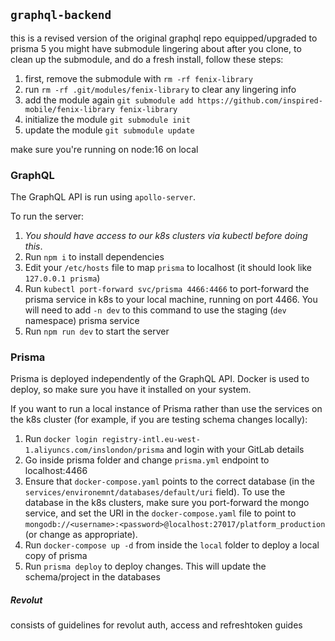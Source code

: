 ## `graphql-backend`
this is a revised version of the original graphql repo
equipped/upgraded to prisma 5
you might have submodule lingering about after you clone, to clean up the submodule, and do a fresh install, follow these steps: 

1. first, remove the submodule with `rm -rf fenix-library`
2. run `rm -rf .git/modules/fenix-library` to clear any lingering info 
3. add the module again `git submodule add https://github.com/inspired-mobile/fenix-library fenix-library`
4. initialize the module `git submodule init`
5. update the module `git submodule update`

make sure you're running on node:16 on local

### GraphQL
The GraphQL API is run using `apollo-server`.

To run the server:

1. *You should have access to our k8s clusters via kubectl before doing this*.
2. Run `npm i` to install dependencies
3. Edit your `/etc/hosts` file to map `prisma` to localhost (it should look like `127.0.0.1 prisma`)
4. Run `kubectl port-forward svc/prisma 4466:4466` to port-forward the prisma service in k8s to your local machine, running on port 4466. You will need to add `-n dev` to this command to use the staging (`dev` namespace) prisma service
2. Run `npm run dev` to start the server

### Prisma
Prisma is deployed independently of the GraphQL API. Docker is used to deploy, so make sure you have it installed on your system.

If you want to run a local instance of Prisma rather than use the services on the k8s cluster (for example, if you are testing schema changes locally):

1. Run `docker login registry-intl.eu-west-1.aliyuncs.com/inslondon/prisma` and login with your GitLab details
2. Go inside prisma folder and change `prisma.yml` endpoint to localhost:4466
3. Ensure that `docker-compose.yaml` points to the correct database (in the `services/environemnt/databases/default/uri` field). To use the database in the k8s clusters, make sure you port-forward the mongo service, and set the URI in the `docker-compose.yaml` file to point to `mongodb://<username>:<password>@localhost:27017/platform_production` (or change as appropriate).
3. Run `docker-compose up -d` from inside the `local` folder to deploy a local copy of prisma
4. Run `prisma deploy` to deploy changes. This will update the schema/project in the databases


##### Revolut
consists of guidelines for revolut auth, access and refreshtoken guides
